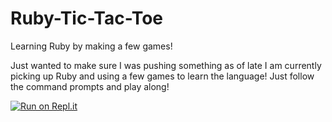 # Ruby-Tic-Tac-Toe
Learning Ruby by making a few games!

Just wanted to make sure I was pushing something as of late
I am currently picking up Ruby and using a few games to learn the language!
Just follow the command prompts and play along!

[![Run on Repl.it](https://repl.it/badge/github/MMathew93/Ruby-Tic-Tac-Toe)](https://repl.it/github/MMathew93/Ruby-Tic-Tac-Toe)
